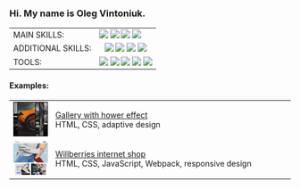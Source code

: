 ### Hi. My name is Oleg Vintoniuk.

<table>
  <tboby>
    <tr>
      <td>
        MAIN SKILLS:
      </td>
      <td>
        <img src="https://img.shields.io/badge/HTML-555555.svg?&style=flat-square&logo=html5" /> <img src="https://img.shields.io/badge/CSS-555555.svg?&style=flat-square&logo=css3" /> <img src="https://img.shields.io/badge/JavaScript-555555.svg?&style=flat-square&logo=javascript" /> <img src="https://img.shields.io/badge/React.js-555555.svg?&style=flat-square&logo=react" />
      </td>
    </tr>
    <tr>
      <td>
        ADDITIONAL SKILLS:
      </td>
      <td style="text-align: center">
        <img src="https://img.shields.io/badge/Node.js-555555.svg?&style=flat-square&logo=node.js" /> <img src="https://img.shields.io/badge/npm-555555.svg?&style=flat-square&logo=npm" /> <img src="https://img.shields.io/badge/MongoDB-555555.svg?&style=flat-square&logo=mongodb" /> <img src="https://img.shields.io/badge/Express.js-555555.svg?&style=flat-square&logo=express" />
      </td>
    </tr>
    <tr>
      <td>
        TOOLS:
      </td>
      <td>
        <img src="https://img.shields.io/badge/VS code-555555.svg?&style=flat-square&logo=visualstudiocode" /> <img src="https://img.shields.io/badge/Github-555555.svg?&style=flat-square&logo=github" /> <img src="https://img.shields.io/badge/Chrome DEV tools-555555.svg?&style=flat-square&logo=googlechrome" /> <img src="https://img.shields.io/badge/Webpack-555555.svg?&style=flat-square&logo=webpack" /> <img src="https://img.shields.io/badge/Figma-555555.svg?&style=flat-square&logo=figma" />
      </td>
    </tr>
  </tbody>
</table>

#### Examples:

<table>
  <tbody>
    <tr>
      <td width="15%">
        <img src="https://github.com/zion86/zion86/blob/main/assets/images/hover-slider.jpg" />
      </td>
      <td>
        <a target="_blank" href="https://zion86.github.io/portfolio/cards-gallery-with-hover-effect/index.html">Gallery with hower effect</a>
        <br/>
        HTML, CSS, adaptive design
      </td>
    </tr>
    <tr>
      <td width="15%">
        <img src="https://github.com/zion86/zion86/blob/main/assets/images/willberries-internet-store.jpg" />
      </td>
      <td>
        <a target="_blank" href="https://zion86.github.io/portfolio/Willberries/dist/index.html">Willberries internet shop</a>
        <br/>
        HTML, CSS, JavaScript, Webpack, responsive design
      </td>
    </tr>
  </tbody>
</table>

<!--
**zion86/zion86** is a ✨ _special_ ✨ repository because its `README.md` (this file) appears on your GitHub profile.

Here are some ideas to get you started:

- 🔭 I’m currently working on ...
- 🌱 I’m currently learning ...
- 👯 I’m looking to collaborate on ...
- 🤔 I’m looking for help with ...
- 💬 Ask me about ...
- 📫 How to reach me: ...
- 😄 Pronouns: ...
- ⚡ Fun fact: ...
-->
